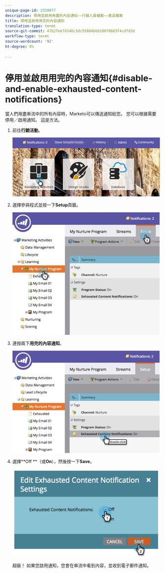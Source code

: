 ```yaml
---
unique-page-id: 2359877
description: 停用並啟用用盡的內容通知——行銷人員檔案——產品檔案
title: 停用並啟用用完的內容通知
translation-type: tm+mt
source-git-commit: 47b2fee7d146c3dc558d4bbb10070683f4cdfd3d
workflow-type: tm+mt
source-wordcount: '92'
ht-degree: 0%

---
```



# 停用並啟用用完的內容通知{#disable-and-enable-exhausted-content-notifications}

當人們用盡串流中的所有內容時，Marketo可以傳送通知給您。 您可以根據需要停用／啟用通知。 這是方法。

1. 前往&#x200B;**行銷活動**。

   ![](assets/login-marketing-activities-1.png)

1. 選擇參與程式並按一下&#x200B;**Setup**&#x200B;頁籤。

   ![](assets/setuptab.jpg)

1. 連按兩下&#x200B;**用完的內容通知**。

   ![](assets/image2014-9-15-17-3a28-3a11.png)

1. 選擇**Off **（或&#x200B;**On**），然後按一下&#x200B;**Save**。

   ![](assets/image2014-9-15-17-3a28-3a15.png)

   超級！ 如果您啟用通知，您會在串流中看到內容，並收到電子郵件通知。

